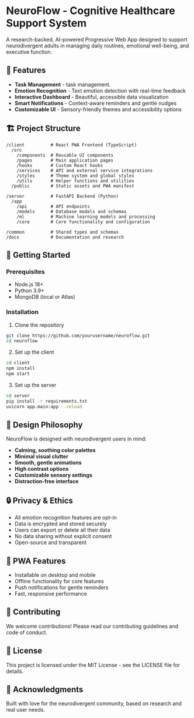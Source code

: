 # NeuroFlow - Cognitive Healthcare Support System

A research-backed, AI-powered Progressive Web App designed to support neurodivergent adults in managing daily routines, emotional well-being, and executive function.

## 🌟 Features

- **Task Management** - task management.
- **Emotion Recognition** - Text emotion detection with real-time feedback
- **Interactive Dashboard** - Beautiful, accessible data visualization
- **Smart Notifications** - Context-aware reminders and gentle nudges
- **Customizable UI** - Sensory-friendly themes and accessibility options

## 🏗️ Project Structure

```
/client          # React PWA Frontend (TypeScript)
  /src
    /components  # Reusable UI components
    /pages       # Main application pages
    /hooks       # Custom React hooks
    /services    # API and external service integrations
    /styles      # Theme system and global styles
    /utils       # Helper functions and utilities
  /public        # Static assets and PWA manifest

/server          # FastAPI Backend (Python)
  /app
    /api         # API endpoints
    /models      # Database models and schemas
    /ml          # Machine learning models and processing
    /core        # Core functionality and configuration

/common          # Shared types and schemas
/docs            # Documentation and research
```

## 🚀 Getting Started

### Prerequisites
- Node.js 18+
- Python 3.9+
- MongoDB (local or Atlas)

### Installation

1. Clone the repository
```bash
git clone https://github.com/yourusername/neuroflow.git
cd neuroflow
```

2. Set up the client
```bash
cd client
npm install
npm start
```

3. Set up the server
```bash
cd server
pip install -r requirements.txt
uvicorn app.main:app --reload
```

## 🎨 Design Philosophy

NeuroFlow is designed with neurodivergent users in mind:
- **Calming, soothing color palettes**
- **Minimal visual clutter**
- **Smooth, gentle animations**
- **High contrast options**
- **Customizable sensory settings**
- **Distraction-free interface**

## 🔒 Privacy & Ethics

- All emotion recognition features are opt-in
- Data is encrypted and stored securely
- Users can export or delete all their data
- No data sharing without explicit consent
- Open-source and transparent

## 📱 PWA Features

- Installable on desktop and mobile
- Offline functionality for core features
- Push notifications for gentle reminders
- Fast, responsive performance

## 🤝 Contributing

We welcome contributions! Please read our contributing guidelines and code of conduct.

## 📄 License

This project is licensed under the MIT License - see the LICENSE file for details.

## 🙏 Acknowledgments

Built with love for the neurodivergent community, based on research and real user needs.